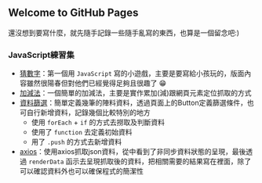 ## Welcome to GitHub Pages

還沒想到要寫什麼，就先隨手記錄一些隨手亂寫的東西，也算是一個留念吧:)

### JavaScript練習集
- [猜數字](https://ericla.github.io/guessNumber/)：第一個用 `JavaScript` 寫的小遊戲，主要是要寫給小孩玩的，版面內容雖然很陽春但對他們已經覺得足夠且很趣了 😁
- [加減法](https://github.com/eRicla/ericla.github.io/tree/main/add_%26_subtract)：一個簡單的加減法，主要是實作累加(減)跟網頁元素定位抓取的方式
- [資料篩選](https://ericla.github.io/datafilter/index.html)：簡單定義幾筆的陣料資料，透過頁面上的Button定義篩選條件，也可自行新增資料，記錄幾個比較特別的地方
    - 使用 `forEach` + `if` 的方式去撈取及判斷資料
    - 使用了 `function` 去定義初始資料
    - 用了 `.push` 的方式去新增資料
- [axios](https://github.com/eRicla/ericla.github.io/tree/main/axios_Getdate)：使用axios抓取json資料，從中看到了非同步資料狀態的呈現，最後透過 `renderData` 函示去呈現抓取後的資料，把相關需要的結果寫在裡面，除了可以確認資料外也可以確保程式的簡潔性
